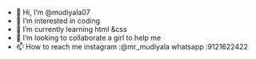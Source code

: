 - 👋 Hi, I’m @mudiyala07
- 👀 I’m interested in coding 
- 🌱 I’m currently learning html &css
- 💞️ I’m looking to collaborate a girl to help me
- 📫 How to reach me 
instagram :@mr_mudiyala
whatsapp :9121622422

<!---
mudiyala07/mudiyala07 is a ✨ special ✨ repository because its `README.md` (this file) appears on your GitHub profile.
You can click the Preview link to take a look at your changes.
--->
